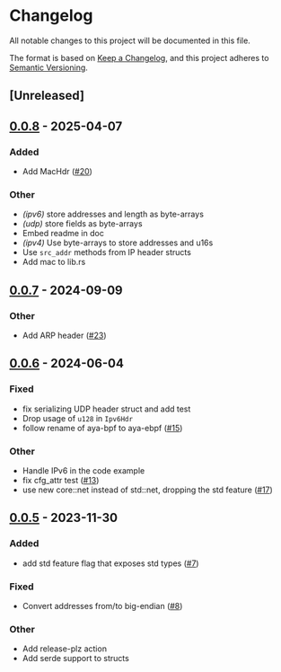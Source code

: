 # Changelog
All notable changes to this project will be documented in this file.

The format is based on [Keep a Changelog](https://keepachangelog.com/en/1.0.0/),
and this project adheres to [Semantic Versioning](https://semver.org/spec/v2.0.0.html).

## [Unreleased]

## [0.0.8](https://github.com/vadorovsky/network-types/compare/v0.0.7...v0.0.8) - 2025-04-07

### Added

- Add MacHdr ([#20](https://github.com/vadorovsky/network-types/pull/20))

### Other

- *(ipv6)* store addresses and length as byte-arrays
- *(udp)* store fields as byte-arrays
- Embed readme in doc
- *(ipv4)* Use byte-arrays to store addresses and u16s
- Use `src_addr` methods from IP header structs
- Add mac to lib.rs

## [0.0.7](https://github.com/vadorovsky/network-types/compare/v0.0.6...v0.0.7) - 2024-09-09

### Other

- Add ARP header ([#23](https://github.com/vadorovsky/network-types/pull/23))

## [0.0.6](https://github.com/vadorovsky/network-types/compare/v0.0.5...v0.0.6) - 2024-06-04

### Fixed
- fix serializing UDP header struct and add test
- Drop usage of `u128` in `Ipv6Hdr`
- follow rename of aya-bpf to aya-ebpf ([#15](https://github.com/vadorovsky/network-types/pull/15))

### Other
- Handle IPv6 in the code example
- fix cfg_attr test ([#13](https://github.com/vadorovsky/network-types/pull/13))
- use new core::net instead of std::net, dropping the std feature ([#17](https://github.com/vadorovsky/network-types/pull/17))

## [0.0.5](https://github.com/vadorovsky/network-types/compare/v0.0.4...v0.0.5) - 2023-11-30

### Added
- add std feature flag that exposes std types ([#7](https://github.com/vadorovsky/network-types/pull/7))

### Fixed
- Convert addresses from/to big-endian ([#8](https://github.com/vadorovsky/network-types/pull/8))

### Other
- Add release-plz action
- Add serde support to structs
